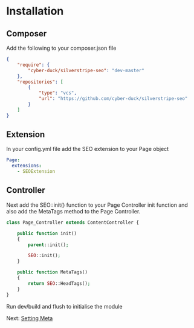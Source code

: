 # Installation

## Composer

Add the following to your composer.json file

```json
{  
    "require": {  
        "cyber-duck/silverstripe-seo": "dev-master"
    },  
    "repositories": [  
        {  
            "type": "vcs",  
            "url": "https://github.com/cyber-duck/silverstripe-seo"  
        }  
    ]  
}
```

## Extension

In your config.yml file add the SEO extension to your Page object

```yml
Page:
  extensions:
    - SEOExtension
```

## Controller

Next add the SEO::init() function to your Page Controller init function and also add the MetaTags method to the Page Controller.

```php
class Page_Controller extends ContentController {

    public function init()
    {
        parent::init();

        SEO::init();
    }

    public function MetaTags()
    {
        return SEO::HeadTags();
    }
}
```

Run dev/build and flush to initialise the module

Next: [Setting Meta](../setting-meta)